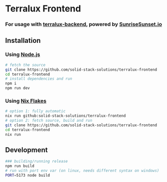 # Terralux Frontend
### For usage with [terralux-backend](https://github.com/solid-stack-solutions/terralux-backend), powered by [SunriseSunset.io](https://sunrisesunset.io)

## Installation

### Using [Node.js](https://nodejs.org)
```sh
# fetch the source
git clone https://github.com/solid-stack-solutions/terralux-frontend
cd terralux-frontend
# install dependencies and run
npm i
npm run dev
```

### Using [Nix Flakes](https://wiki.nixos.org/wiki/Flakes)
```sh
# option 1: fully automatic
nix run github:solid-stack-solutions/terralux-frontend
# option 2: fetch source, build and run
git clone https://github.com/solid-stack-solutions/terralux-frontend
cd terralux-frontend
nix run
```

## Development

```sh
### building/running release
npm run build
# run with port env var (on linux, needs different syntax on windows) 
PORT=5173 node build
```
